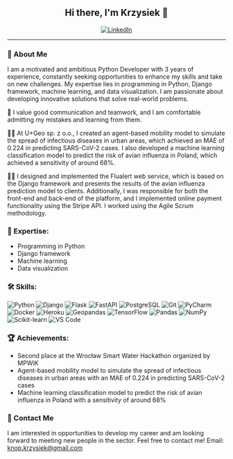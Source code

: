 <h2 align="center">Hi there, I'm Krzysiek 👋</h2>

<p align="center">
  <a href="https://www.linkedin.com/in/krzysztof-knop-4b160a207/"><img src="https://img.shields.io/badge/-LinkedIn-0077B5?style=flat-square&logo=linkedin&logoColor=white" alt="LinkedIn"></a>
</p>

---
### 🧐 About Me

I am a motivated and ambitious Python Developer with 3 years of experience, constantly seeking opportunities to enhance my skills and take on new challenges. My expertise lies in programming in Python, Django framework, machine learning, and data visualization. I am passionate about developing innovative solutions that solve real-world problems.

🤝 I value good communication and teamwork, and I am comfortable admitting my mistakes and learning from them.

👨‍💻 At U+Geo sp. z o.o., I created an agent-based mobility model to simulate the spread of infectious diseases in urban areas, which achieved an MAE of 0.224 in predicting SARS-CoV-2 cases. I also developed a machine learning classification model to predict the risk of avian influenza in Poland, which achieved a sensitivity of around 68%.

👨‍💼 I designed and implemented the Flualert web service, which is based on the Django framework and presents the results of the avian influenza prediction model to clients. Additionally, I was responsible for both the front-end and back-end of the platform, and I implemented online payment functionality using the Stripe API. I worked using the Agile Scrum methodology.

### 💪 Expertise:
- Programming in Python
- Django framework
- Machine learning
- Data visualization

### 🛠️ Skills:
![Python](https://img.shields.io/badge/Python-3776AB?style=for-the-badge&logo=python&logoColor=white)
![Django](https://img.shields.io/badge/Django-092E20?style=for-the-badge&logo=django&logoColor=white)
![Flask](https://img.shields.io/badge/Flask-000000?style=for-the-badge&logo=flask&logoColor=white)
![FastAPI](https://img.shields.io/badge/FastAPI-005571?style=for-the-badge&logo=fastapi&logoColor=white)
![PostgreSQL](https://img.shields.io/badge/PostgreSQL-4169E1?style=for-the-badge&logo=postgresql&logoColor=white)
![Git](https://img.shields.io/badge/Git-F05032?style=for-the-badge&logo=git&logoColor=white)
![PyCharm](https://img.shields.io/badge/PyCharm-000000.svg?style=for-the-badge&logo=pycharm&logoColor=white)
![Docker](https://img.shields.io/badge/Docker-2496ED?style=for-the-badge&logo=docker&logoColor=white)
![Heroku](https://img.shields.io/badge/Heroku-430098?style=for-the-badge&logo=heroku&logoColor=white)
![Geopandas](https://img.shields.io/badge/Geopandas-150458?style=for-the-badge&logo=geopandas&logoColor=white)
![TensorFlow](https://img.shields.io/badge/TensorFlow-FF6F00?style=for-the-badge&logo=tensorflow&logoColor=white)
![Pandas](https://img.shields.io/badge/Pandas-150458?style=for-the-badge&logo=pandas&logoColor=white)
![NumPy](https://img.shields.io/badge/NumPy-013243?style=for-the-badge&logo=numpy&logoColor=white)
![Scikit-learn](https://img.shields.io/badge/Scikit_learn-F7931E?style=for-the-badge&logo=scikit-learn&logoColor=white)
![VS Code](https://img.shields.io/badge/VS_Code-007ACC?style=for-the-badge&logo=visual-studio-code&logoColor=white)

### 🏆 Achievements:
- Second place at the Wrocław Smart Water Hackathon organized by MPWiK
- Agent-based mobility model to simulate the spread of infectious diseases in urban areas with an MAE of 0.224 in predicting SARS-CoV-2 cases
- Machine learning classification model to predict the risk of avian influenza in Poland with a sensitivity of around 68%

### 💬 Contact Me
I am interested in opportunities to develop my career and am looking forward to meeting new people in the sector. Feel free to contact me!
Email: knop.krzysiek@gmail.com 
